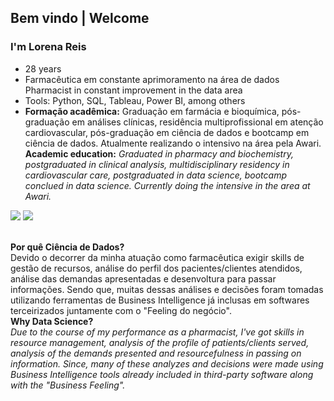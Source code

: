 ## Bem vindo | Welcome

### I'm Lorena Reis
* 28 years
* Farmacêutica em constante aprimoramento na área de dados<br/>
  Pharmacist in constant improvement in the data area
* Tools: Python, SQL, Tableau, Power BI, among others
* **Formação acadêmica:** Graduação em farmácia e bioquímica, pós-graduação em análises clínicas, residência multiprofissional em atenção cardiovascular, pós-graduação em ciência de dados e bootcamp em ciência de dados. Atualmente realizando o intensivo na área pela Awari.<br/>**Academic education:** *Graduated in pharmacy and biochemistry, postgraduated in clinical analysis, multidisciplinary residency in cardiovascular care, postgraduated in data science, bootcamp conclued in data science. Currently doing the intensive in the area at Awari.*

</div>
<a href = "mailto:reis.lorena@unifesp.br"><img src="https://img.shields.io/badge/-Gmail-%23333?style=for-the-badge&logo=gmail&logoColor=white" target="_blank"></a>
  <a href="https://www.linkedin.com/in/lorena-reis-9b7b90182" target="_blank"><img src="https://img.shields.io/badge/-LinkedIn-%230077B5?style=for-the-badge&logo=linkedin&logoColor=white" target="_blank"></a> 
</div>

<br/>**Por quê Ciência de Dados?**<br/>
Devido o decorrer da minha atuação como farmacêutica exigir skills de gestão de recursos, análise do perfil dos pacientes/clientes atendidos, análise das demandas apresentadas e desenvoltura para passar informações. Sendo que, muitas dessas análises e decisões foram tomadas utilizando ferramentas de Business Intelligence já inclusas em softwares terceirizados juntamente com o "Feeling do negócio".<br/>
**Why Data Science?**<br/>
*Due to the course of my performance as a pharmacist, I've got skills in resource management, analysis of the profile of patients/clients served, analysis of the demands presented and resourcefulness in passing on information. Since, many of these analyzes and decisions were made using Business Intelligence tools already included in third-party software along with the "Business Feeling".*
